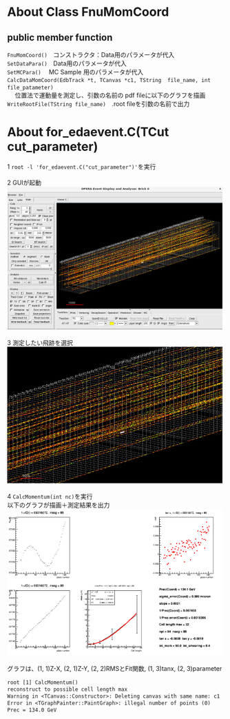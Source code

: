 # About Class FnuMomCoord
## public member function

`FnuMomCoord()`　コンストラクタ：Data用のパラメータが代入<br>
`SetDataPara()`　Data用のパラメータが代入<br>
`SetMCPara()`　 MC Sample 用のパラメータが代入<br>
`CalcDataMomCoord(EdbTrack *t, TCanvas *c1, TString  file_name, int file_patameter)`<br>　
位置法で運動量を測定し、引数の名前の pdf fileに以下のグラフを描画<br>
`WriteRootFile(TString file_name)`　.root fileを引数の名前で出力<br>

# About for_edaevent.C(TCut cut_parameter)
1 `root -l 'for_edaevent.C("cut_parameter")'`を実行<br><br>
2 GUIが起動<br>
<img width="500" src=figure/gui.png><br><br>
3 測定したい飛跡を選択<br>
<img width="500" src=figure/select_track.png><br><br>
4 `CalcMomentum(int nc)`を実行<br>
以下のグラフが描画＋測定結果を出力<br>
<img width="500" src=figure/RecoMom.png><br><br>
グラフは、(1, 1)Z-X, (2, 1)Z-Y, (2, 2)RMSとFit関数, (1, 3)tanx, (2, 3)parameter<br>
```
root [1] CalcMomentum()
reconstruct to possible cell length max
Warning in <TCanvas::Constructor>: Deleting canvas with same name: c1
Error in <TGraphPainter::PaintGraph>: illegal number of points (0)
Prec = 134.0 GeV
```